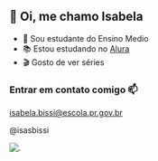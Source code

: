 ## 👋 Oi, me chamo Isabela

- 🍒 Sou estudante do Ensino Medio
- 📚 Estou estudando no [Alura](www.alura.com.br)
- 🎬 Gosto de ver séries


 ### Entrar em contato comigo 📫
 isabela.bissi@escola.pr.gov.br

 @isasbissi


![.](https://media1.tenor.com/m/hbLpH9PhIQcAAAAC/lana-lana-del-rey.gif)
